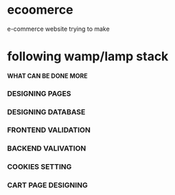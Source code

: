 # ecoomerce
e-commerce website trying to make

# following wamp/lamp stack
#### WHAT CAN BE DONE MORE
### DESIGNING PAGES 
### DESIGNING DATABASE
### FRONTEND VALIDATION
### BACKEND VALIVATION
### COOKIES SETTING
### CART PAGE DESIGNING
